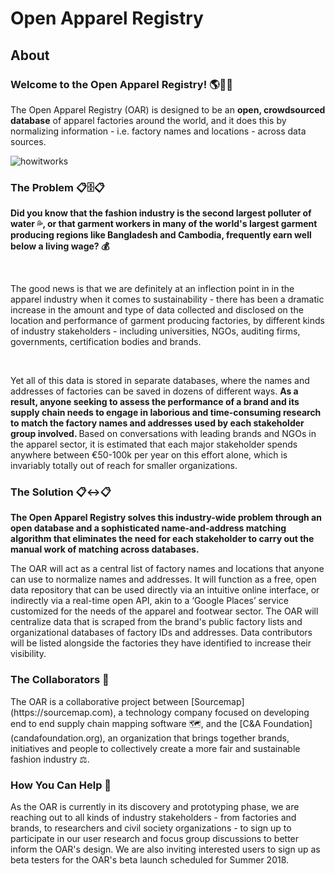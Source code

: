 <h1>Open Apparel Registry</h1>

<h2>About</h2>
<h3>Welcome to the Open Apparel Registry! 🌎👕🎉</h3>

The Open Apparel Registry (OAR) is designed to be an <b>open, crowdsourced database</b> of apparel factories around the world, and it does this by normalizing information - i.e. factory names and locations - across data sources.

![howitworks](https://user-images.githubusercontent.com/13699037/37334841-07d736e8-26d3-11e8-9677-a52a608088ae.jpg)

<h3>The Problem 📋🗄📋</h3> 

<b>Did you know that the fashion industry is the second largest polluter of water 💦, or that garment workers in many of the world's largest garment producing regions like Bangladesh and Cambodia, frequently earn well below a living wage? 💰</b>

<br>

The good news is that we are definitely at an inflection point in in the apparel industry when it comes to sustainability - there has been a dramatic increase in the amount and type of data collected and disclosed on the location and performance of garment producing factories, by different kinds of industry stakeholders - including universities, NGOs, auditing firms, governments, certification bodies and brands. 

<br>

Yet all of this data is stored in separate databases, where the names and addresses of factories can be saved in dozens of different ways. <b>As a result, anyone seeking to assess the performance of a brand and its supply chain needs to engage in laborious and time-consuming research to match the factory names and addresses used by each stakeholder group involved. </b> 
Based on conversations with leading brands and NGOs in the apparel sector, it is estimated that each major stakeholder spends anywhere between €50-100k per year on this effort alone, which is invariably totally out of reach for smaller organizations.

<h3>The Solution 📋↔️📋</h3> 
<b>The Open Apparel Registry solves this industry-wide problem through an open database and a sophisticated name-and-address matching algorithm that eliminates the need for each stakeholder to carry out the manual work of matching across databases.</b>


The OAR will act as a central list of factory names and locations that anyone can use to normalize names and addresses. It will function as a free, open data repository that can be used directly via an intuitive online interface, or indirectly via a real-time open API, akin to a ‘Google Places’ service customized for the needs of the apparel and footwear sector. The OAR will centralize data that is scraped from the brand's public factory lists and organizational databases of factory IDs and addresses. Data contributors will be listed alongside the factories they have identified to increase their visibility.

<h3>The Collaborators 🎈</h3>
The OAR is a collaborative project between [Sourcemap](https://sourcemap.com), a technology company focused on developing end to end supply chain mapping software 🗺, and the [C&A Foundation](candafoundation.org), an organization that brings together brands, initiatives and people to collectively create a more fair and sustainable fashion industry ⚖️.

<h3>How You Can Help 💬</h3> 
As the OAR is currently in its discovery and prototyping phase, we are reaching out to all kinds of industry stakeholders - from factories and brands, to researchers and civil society organizations - to sign up to participate in our user research and focus group discussions to better inform the OAR's design. We are also inviting interested users to sign up as beta testers for the OAR's beta launch scheduled for Summer 2018.  
